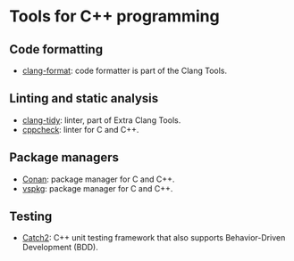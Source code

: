 # Tools for C++ programming


## Code formatting

* [clang-format](https://clang.llvm.org/docs/ClangFormat.html): code formatter
  is part of the Clang Tools.


## Linting and static analysis

* [clang-tidy](https://clang.llvm.org/extra/clang-tidy/): linter, part of Extra
  Clang Tools.
* [cppcheck](https://cppcheck.sourceforge.io/): linter for C and C++.


## Package managers

* [Conan](https://conan.io/): package manager for C and C++.
* [vspkg](https://vcpkg.io/en/): package manager for C and C++.


## Testing

* [Catch2](https://github.com/catchorg/Catch2): C++ unit testing framework that
  also supports Behavior-Driven Development (BDD).
